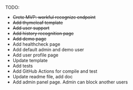TODO:
- ~~Crete MVP: workful recognize endpoint~~
- ~~Add thymeleaf template~~
- ~~Add user support~~
- ~~Add history recognition page~~
- ~~Add demo page~~
- Add healthcheck page
- Add default admin and demo user
- Add user profile page
- Update template
- Add tests
- Add GitHub Actions for compile and test
- Update readme file, add doc
- Add admin panel page. Admin can block another users